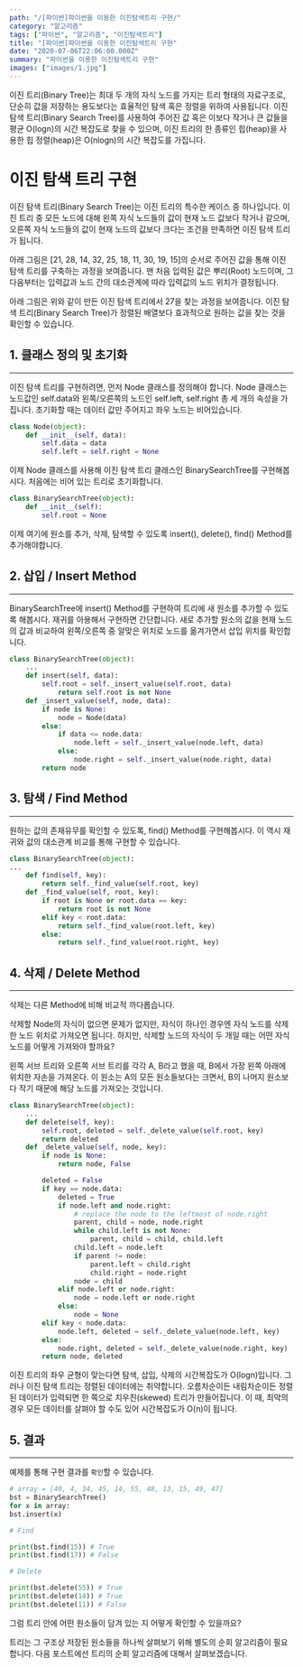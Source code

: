 ```yaml
---
path: "/[파이썬]파이썬을 이용한 이진탐색트리 구현/"
category: "알고리즘"
tags: ["파이썬", "알고리즘", "이진탐색트리"]
title: "[파이썬]파이썬을 이용한 이진탐색트리 구현"
date: "2020-07-06T22:06:00.000Z"
summary: "파이썬을 이용한 이진탐색트리 구현"
images: ["images/1.jpg"]
---
```


이진 트리(Binary Tree)는 최대 두 개의 자식 노드를 가지는 트리 형태의 자료구조로, 단순히 값을 저장하는 용도보다는 효율적인 탐색 혹은 정렬을 위하여 사용됩니다. 이진 탐색 트리(Binary Search Tree)를 사용하여 주어진 값 혹은 이보다 작거나 큰 값들을 평균 O(logn)의 시간 복잡도로 찾을 수 있으며, 이진 트리의 한 종류인 힙(heap)을 사용한 힙 정렬(heap)은 O(nlogn)의 시간 복잡도를 가집니다.

# 이진 탐색 트리 구현

이진 탐색 트리(Binary Search Tree)는 이진 트리의 특수한 케이스 중 하나입니다. 이진 트리 중 모든 노드에 대해 왼쪽 자식 노드들의 값이 현재 노드 값보다 작거나 같으며, 오른쪽 자식 노드들의 값이 현재 노드의 값보다 크다는 조건을 만족하면 이진 탐색 트리가 됩니다.

아래 그림은 [21, 28, 14, 32, 25, 18, 11, 30, 19, 15]의 순서로 주어진 값을 통해 이진 탐색 트리를 구축하는 과정을 보여줍니다. 맨 처음 입력된 값은 뿌리(Root) 노드이며, 그 다음부터는 입력값과 노드 간의 대소관계에 따라 입력값의 노드 위치가 결정됩니다.

아래 그림은 위와 같이 만든 이진 탐색 트리에서 27을 찾는 과정을 보여줍니다. 이진 탐색 트리(Binary Search Tree)가 정렬된 배열보다 효과적으로 원하는 값을 찾는 것을 확인할 수 있습니다.

## 1. 클래스 정의 및 초기화

---

이진 탐색 트리를 구현하려면, 먼저 Node 클래스를 정의해야 합니다. Node 클래스는 노드값인 self.data와 왼쪽/오른쪽의 노드인 self.left, self.right 총 세 개의 속성을 가집니다. 초기화할 때는 데이터 값만 주어지고 좌우 노드는 비어있습니다.

```python
class Node(object):
	def __init__(self, data):
		self.data = data
		self.left = self.right = None
```

이제 Node 클래스를 사용해 이진 탐색 트리 클래스인 BinarySearchTree를 구현해봅시다. 처음에는 비어 있는 트리로 초기화합니다.

```python
class BinarySearchTree(object):
	def __init__(self):
		self.root = None
```

이제 여기에 원소를 추가, 삭제, 탐색할 수 있도록 insert(), delete(), find() Method를 추가해야합니다.

## 2. 삽입 / Insert Method

---

BinarySearchTree에 insert() Method를 구현하여 트리에 새 원소를 추가할 수 있도록 해봅시다. 재귀를 아용해서 구현하면 간단합니다. 새로 추가할 원소의 값을 현재 노드의 값과 비교하여 왼쪽/오른쪽 중 알맞은 위치로 노드를 옮겨가면서 삽입 위치를 확인합니다.

```python
class BinarySearchTree(object):
	...
    def insert(self, data):
        self.root = self._insert_value(self.root, data)
            return self.root is not None
    def _insert_value(self, node, data):
        if node is None:
            node = Node(data)
        else:
            if data <= node.data:
                node.left = self._insert_value(node.left, data)
            else:
                node.right = self._insert_value(node.right, data)
        return node
```

## 3. 탐색 / Find Method

---

원하는 값의 존재유무를 확인할 수 있도록, find() Method를 구현해봅시다. 이 역시 재귀와 값의 대소관계 비교를 통해 구현할 수 있습니다.

```python
class BinarySearchTree(object):
...
    def find(self, key):
        return self._find_value(self.root, key)
    def _find_value(self, root, key):
        if root is None or root.data == key:
            return root is not None
        elif key < root.data:
            return self._find_value(root.left, key)
        else:
            return self._find_value(root.right, key)
```

## 4. 삭제 / Delete Method

---

삭제는 다른 Method에 비해 비교적 까다롭습니다.

삭제할 Node의 자식이 없으면 문제가 없지만, 자식이 하나인 경우엔 자식 노드를 삭제한 노드 위치로 가져오면 됩니다. 하지만, 삭제할 노드의 자식이 두 개일 때는 어떤 자식 노드를 어떻게 가져와야 할까요?

왼쪽 서브 트리와 오른쪽 서브 트리를 각각 A, B라고 했을 때, B에서 가장 왼쪽 아래에 위치한 자손을 가져온다. 이 원소는 A의 모든 원소들보다는 크면서, B의 나머지 원소보다 작기 때문에 해당 노드를 가져오는 것입니다.

```python
class BinarySearchTree(object):
	...
    def delete(self, key):
        self.root, deleted = self._delete_value(self.root, key)
        return deleted
    def _delete_value(self, node, key):
        if node is None:
            return node, False

        deleted = False
        if key == node.data:
            deleted = True
            if node.left and node.right:
                # replace the node to the leftmost of node.right
                parent, child = node, node.right
                while child.left is not None:
                    parent, child = child, child.left
                child.left = node.left
                if parent != node:
                    parent.left = child.right
                    child.right = node.right
                node = child
            elif node.left or node.right:
                node = node.left or node.right
            else:
                node = None
        elif key < node.data:
            node.left, deleted = self._delete_value(node.left, key)
        else:
            node.right, deleted = self._delete_value(node.right, key)
        return node, deleted
```

이진 트리의 좌우 균형이 맞는다면 탐색, 삽입, 삭제의 시간복잡도가 O(logn)입니다. 그러나 이진 탐색 트리는 정렬된 데이터에는 취약합니다. 오름차순이든 내림차순이든 정렬된 데이터가 입력되면 한 쪽으로 치우친(skewed) 트리가 만들어집니다. 이 때, 최악의 경우 모든 데이터를 살펴야 할 수도 있어 시간복잡도가 O(n)이 됩니다.

## 5. 결과

---

예제를 통해 구현 결과를 `확인`할 수 있습니다.

```python
# array = [40, 4, 34, 45, 14, 55, 48, 13, 15, 49, 47]
bst = BinarySearchTree()
for x in array:
bst.insert(x)

# Find

print(bst.find(15)) # True
print(bst.find(17)) # False

# Delete

print(bst.delete(55)) # True
print(bst.delete(14)) # True
print(bst.delete(11)) # False
```

그럼 트리 안에 어떤 원소들이 담겨 있는 지 어떻게 확인할 수 있을까요?

트리는 그 구조상 저장된 원소들을 하나씩 살펴보기 위해 별도의 순회 알고리즘이 필요합니다. 다음 포스트에선 트리의 순회 알고리즘에 대해서 살펴보겠습니다.
